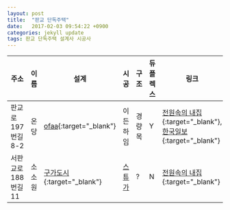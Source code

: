 ```yaml
---
layout: post
title:  "판교 단독주택"
date:   2017-02-03 09:54:22 +0900
categories: jekyll update
tags: 판교 단독주택 설계사 시공사
---
```


| 주소 | 이름  | 설계  | 시공   | 구조  | 듀플렉스 | 링크 |
| - | - | - | - | - | - | - |
| 판교로197번길 8-2 | 온당 | [ofaa][001]{:target="_blank"} | 이든하임 | 경량목 | Y | [전원속의 내집][001_1]{:target="_blank"}, [한국일보][001_2]{:target="_blank"}  |
| 서판교로188번길 11 | 소소원 | [구가도시][002]{:target="_blank"} | [스튜가][002_1] | ? | N | [전원속의 내집][002_2]{:target="_blank"} |

[001]: http://www.o4aa.com/pk
[001_1]: http://navercast.naver.com/magazine_contents.nhn?rid=1433&attrId=&contents_id=130024&leafId=1433
[001_2]: http://navercast.naver.com/magazine_contents.nhn?rid=1433&attrId=&contents_id=130024&leafId=1433

[002]: http://www.guga.co.kr/items/view/work/945
[002_1]: http://www.stuga.co.kr/
[002_2]: http://navercast.naver.com/magazine_contents.nhn?rid=1433&contents_id=92203
